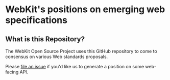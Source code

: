 # WebKit's positions on emerging web specifications

## What is this Repository?

The WebKit Open Source Project uses this GitHub repository to come to consensus on various Web standards proposals.

Please [file an issue](https://github.com/WebKit/standards-positions/issues/new) if you'd like us to generate a position on some web-facing API.
